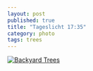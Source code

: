 ```yaml
---
layout: post
published: true
title: "Tageslicht 17:35"
category: photo
tags: trees
---
```


[![Backyard Trees](http://25.media.tumblr.com/3bbf8845e641b80b3123c0bc90dc8a35/tumblr_my2uzxxydQ1rive1ro1_500.jpg)](http://dr3wh0.tumblr.com/post/70531347406)
